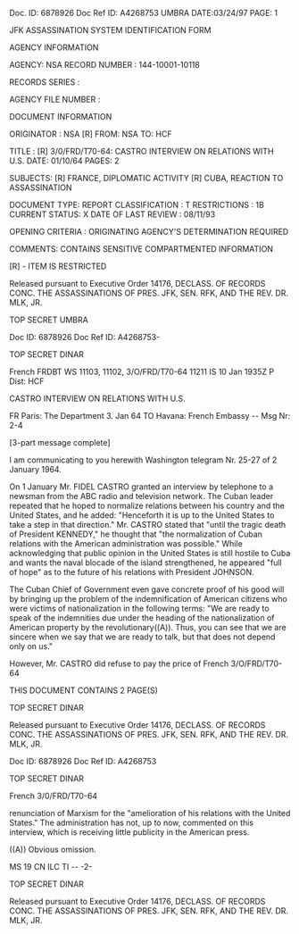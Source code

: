 Doc. ID: 6878926
Doc Ref ID: A4268753
UMBRA
DATE:03/24/97
PAGE: 1

JFK ASSASSINATION SYSTEM
IDENTIFICATION FORM

AGENCY INFORMATION

AGENCY: NSA
RECORD NUMBER : 144-10001-10118

RECORDS SERIES :

AGENCY FILE NUMBER :

DOCUMENT INFORMATION

ORIGINATOR : NSA [R]
FROM: NSA
TO: HCF

TITLE : [R]
3/0/FRD/T70-64: CASTRO INTERVIEW ON RELATIONS WITH U.S.
DATE: 01/10/64
PAGES: 2

SUBJECTS: [R]
FRANCE, DIPLOMATIC ACTIVITY [R]
CUBA, REACTION TO ASSASSINATION

DOCUMENT TYPE: REPORT
CLASSIFICATION : T
RESTRICTIONS : 1B
CURRENT STATUS: X
DATE OF LAST REVIEW : 08/11/93

OPENING CRITERIA :
ORIGINATING AGENCY'S DETERMINATION REQUIRED

COMMENTS:
CONTAINS SENSITIVE COMPARTMENTED INFORMATION

[R] - ITEM IS RESTRICTED

Released pursuant to Executive Order 14176, DECLASS. OF RECORDS CONC. THE ASSASSINATIONS OF PRES. JFK, SEN.
RFK, AND THE REV. DR. MLK, JR.

TOP SECRET UMBRA

Doc ID: 6878926
Doc Ref ID: A4268753-

TOP SECRET DINAR

French FRDBT WS 11103, 11102, 3/O/FRD/T70-64
11211 IS 10 Jan 1935Z P
Dist: HCF

CASTRO INTERVIEW ON RELATIONS WITH U.S.

FR Paris: The Department 3. Jan 64
TO Havana: French Embassy --
Msg Nr: 2-4

[3-part message complete]

I am communicating to you herewith Washington
telegram Nr. 25-27 of 2 January 1964.

On 1 January Mr. FIDEL CASTRO granted an interview by
telephone to a newsman from the ABC radio and television
network. The Cuban leader repeated that he hoped to
normalize relations between his country and the United States,
and he added: "Henceforth it is up to the United States to
take a step in that direction." Mr. CASTRO stated that
"until the tragic death of President KENNEDY," he thought
that "the normalization of Cuban relations with the American
administration was possible." While acknowledging that
public opinion in the United States is still hostile to
Cuba and wants the naval blocade of the island strengthened,
he appeared "full of hope" as to the future of his relations
with President JOHNSON.

The Cuban Chief of Government even gave concrete proof
of his good will by bringing up the problem of the
indemnification of American citizens who were victims of
nationalization in the following terms: "We are ready to
speak of the indemnities due under the heading of the
nationalization of American property by the revolutionary((A)).
Thus, you can see that we are sincere when we say that we
are ready to talk, but that does not depend only on us."

However, Mr. CASTRO did refuse to pay the price of
French 3/O/FRD/T70-64

THIS DOCUMENT CONTAINS 2 PAGE(S)

TOP SECRET DINAR

Released pursuant to Executive Order 14176, DECLASS. OF RECORDS CONC. THE ASSASSINATIONS OF PRES. JFK, SEN.
RFK, AND THE REV. DR. MLK, JR.

Doc ID: 6878926
Doc Ref ID: A4268753

TOP SECRET DINAR

French 3/0/FRD/T70-64

renunciation of Marxism for the "amelioration of his relations
with the United States." The administration has not, up to
now, commented on this interview, which is receiving little
publicity in the American press.

((A)) Obvious omission.

MS 19 CN ILC TI --
-2-

TOP SECRET DINAR

Released pursuant to Executive Order 14176, DECLASS. OF RECORDS CONC. THE ASSASSINATIONS OF PRES. JFK, SEN.
RFK, AND THE REV. DR. MLK, JR.
